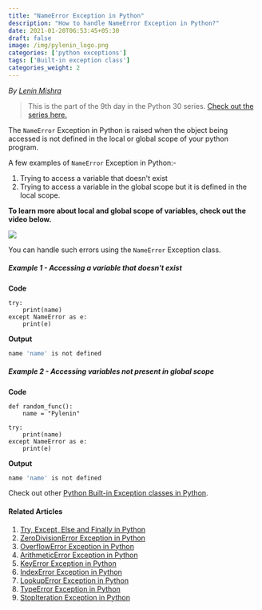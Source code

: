 ```yaml
---
title: "NameError Exception in Python"
description: "How to handle NameError Exception in Python?"
date: 2021-01-20T06:53:45+05:30
draft: false
image: /img/pylenin_logo.png
categories: ['python exceptions']
tags: ['Built-in exception class']
categories_weight: 2
---
```

<div class="sharethis-inline-follow-buttons"></div>

*By [Lenin Mishra](https://www.pylenin.com/authors/#lenin-mishra)*

> This is the part of the 9th day in the Python 30 series. [Check out the series here.](https://www.youtube.com/playlist?list=PLqEbL1vopgvuI-3wzwHqftEkH3AILozS5)

The `NameError` Exception in Python is raised when the object being accessed is not defined in the local or global scope of your python program.

A few examples of `NameError` Exception in Python:-

1. Trying to access a variable that doesn't exist
2. Trying to access a variable in the global scope but it is defined in the local scope.

**To learn more about local and global scope of variables, check out the video below.**

[![](https://img.youtube.com/vi/Dnm2IWh_kxE/0.jpg)](https://youtu.be/Dnm2IWh_kxE "Variable Scope and Namespace in Python")

You can handle such errors using the `NameError` Exception class.

##### Example 1 - Accessing a variable that doesn't exist

**Code**

```python3
try:
    print(name)
except NameError as e:
    print(e)
```

**Output**

```bash
name 'name' is not defined
```

##### Example 2 - Accessing variables not present in global scope

**Code**

```python3
def random_func():
    name = "Pylenin"

try:
    print(name)
except NameError as e:
    print(e)
```

**Output**

```bash
name 'name' is not defined
```

Check out other [Python Built-in Exception classes in Python](https://www.pylenin.com/tags/built-in-exception-class/).

#### Related Articles

1. [Try, Except, Else and Finally in Python](https://www.pylenin.com/blogs/python-try-except-else-finally/)
2. [ZeroDivisionError Exception in Python](https://www.pylenin.com/blogs/zero-division-error-python/)
3. [OverflowError Exception in Python](https://www.pylenin.com/blogs/overflow-error-python/)
4. [ArithmeticError Exception in Python](https://www.pylenin.com/blogs/arithmetic-error-python/)
5. [KeyError Exception in Python](https://www.pylenin.com/blogs/key-error-python/)
6. [IndexError Exception in Python](https://www.pylenin.com/blogs/index-error-python/)
7. [LookupError Exception in Python](https://www.pylenin.com/blogs/lookup-error-python/)
8. [TypeError Exception in Python](https://www.pylenin.com/blogs/type-error-python/)
9. [StopIteration Exception in Python](https://www.pylenin.com/blogs/stop-iteration-error-python/)